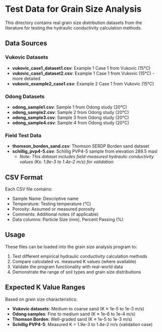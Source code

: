 # Test Data for Grain Size Analysis

This directory contains real grain size distribution datasets from the literature for testing the hydraulic conductivity calculation methods.

## Data Sources

### Vukovic Datasets
- **vukovic_case1_dataset1.csv**: Example 1 Case 1 from Vukovic (15°C)
- **vukovic_case1_dataset2.csv**: Example 1 Case 1 from Vukovic (15°C) - more detailed
- **vukovic_example2_case1.csv**: Example 2 Case 1 from Vukovic (15°C)

### Odong Datasets  
- **odong_sample1.csv**: Sample 1 from Odong study (20°C)
- **odong_sample2.csv**: Sample 2 from Odong study (20°C)
- **odong_sample3.csv**: Sample 3 from Odong study (20°C)
- **odong_sample4.csv**: Sample 4 from Odong study (20°C)

### Field Test Data
- **thomson_borden_sand.csv**: Thomson SERDP Borden sand dataset
- **schillig_pvp4-5.csv**: Schillig PVP4-5 sample from elevation 289.5 masl
  - *Note: This dataset includes field-measured hydraulic conductivity values (Ks: 1.9e-3 to 1.4e-2 m/s) for validation*

## CSV Format

Each CSV file contains:
- Sample Name: Descriptive name
- Temperature: Testing temperature (°C)
- Porosity: Assumed or measured porosity
- Comments: Additional notes (if applicable)
- Data columns: Particle Size (mm), Percent Passing (%)

## Usage

These files can be loaded into the grain size analysis program to:
1. Test different empirical hydraulic conductivity calculation methods
2. Compare calculated vs. measured K values (where available)
3. Validate the program functionality with real-world data
4. Demonstrate the range of soil types and grain size distributions

## Expected K Value Ranges

Based on grain size characteristics:
- **Vukovic datasets**: Medium to coarse sand (K ≈ 1e-5 to 1e-3 m/s)
- **Odong samples**: Fine to medium sand (K ≈ 1e-6 to 1e-4 m/s)  
- **Thomson Borden**: Well-graded sand (K ≈ 1e-5 to 1e-3 m/s)
- **Schillig PVP4-5**: Measured K = 1.9e-3 to 1.4e-2 m/s (validation case)
